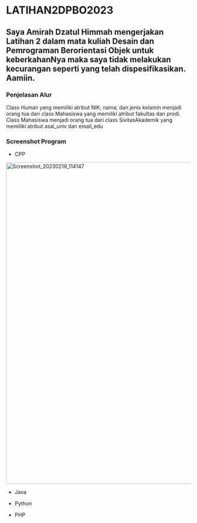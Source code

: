 # LATIHAN2DPBO2023

## Saya Amirah Dzatul Himmah mengerjakan Latihan 2 dalam mata kuliah Desain dan Pemrograman Berorientasi Objek untuk keberkahanNya maka saya tidak melakukan kecurangan seperti yang telah dispesifikasikan. Aamiin.

### Penjelasan Alur
Class Human yang memiliki atribut NIK; nama; dan jenis kelamin menjadi orang tua dari class Mahasiswa yang memiliki atribut fakultas dan prodi. Class Mahasiswa menjadi orang tua dari class SivitasAkademik yang memiliki atribut asal_univ dan email_edu

### Screenshot Program

* CPP
<img width="874" alt="Screenshot_20230219_114147" src="https://user-images.githubusercontent.com/99643681/219926653-efad7c9a-5ce8-4508-b5b3-a55cd871029c.png">

* Java

* Python

* PHP

